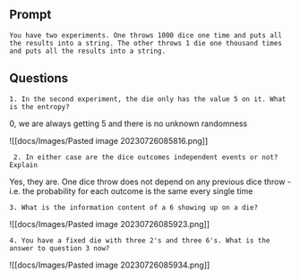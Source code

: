 ## Prompt

```
You have two experiments. One throws 1000 dice one time and puts all the results into a string. The other throws 1 die one thousand times and puts all the results into a string.
```

## Questions

```
1. In the second experiment, the die only has the value 5 on it. What is the entropy?
```

0, we are always getting 5 and there is no unknown randomness

![[docs/Images/Pasted image 20230726085816.png]]

```
 2. In either case are the dice outcomes independent events or not? Explain
```

Yes, they are. One dice throw does not depend on any previous dice throw - i.e. the probability for each outcome is the same every single time

```
3. What is the information content of a 6 showing up on a die?
```

![[docs/Images/Pasted image 20230726085923.png]]

```
4. You have a fixed die with three 2's and three 6's. What is the answer to question 3 now?
```

![[docs/Images/Pasted image 20230726085934.png]]